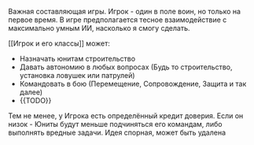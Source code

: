 Важная составляющая игры. Игрок - один в поле воин, но только на первое время.
В игре предполагается тесное взаимодействие с максимально умным ИИ, насколько я смогу сделать.

[[Игрок и его классы]] может:
- Назначать юнитам строительство
- Давать автономию в любых вопросах (Будь то строительство, установка ловушек или патрулей)
- Командовать в бою (Перемещение, Сопровождение, Защита и так далее)
- {{TODO}}

Тем не менее, у Игрока есть определённый кредит доверия. Если он низок - Юниты будут меньше подчиняться его командам, либо выполнять вредные задачи.
Идея спорная, может быть удалена